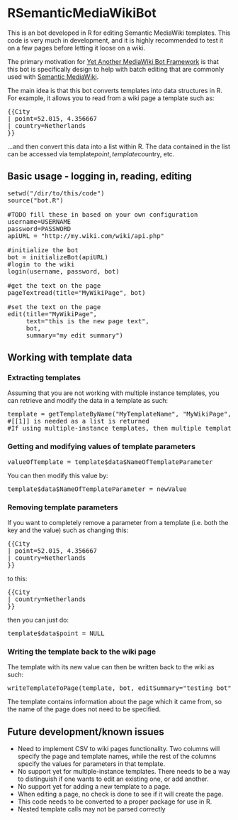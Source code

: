 RSemanticMediaWikiBot
=====================
This is an bot developed in R for editing Semantic MediaWiki templates.  This code is very much in development, and it is highly recommended to test it on a few pages before letting it loose on a wiki.

The primary motivation for <a href="http://en.wikipedia.org/wiki/Wikipedia:Creating_a_bot#Programming_languages_and_libraries">Yet Another MediaWiki Bot Framework</a> is that this bot is specifically design to help with batch editing <a href="http://semantic-mediawiki.org/wiki/Help:Semantic_templates"></a> that are commonly used with <a href="http://semantic-mediawiki.org/">Semantic MediaWiki</a>.

The main idea is that this bot converts templates into data structures in R.  For example, it allows you to read from a wiki page a template such as:
<pre>
{{City
| point=52.015, 4.356667
| country=Netherlands
}}
</pre>

...and then convert this data into a list within R.  The data contained in the list can be accessed via template$point, template$country, etc.

<h2>Basic usage - logging in, reading, editing</h2>

<pre>
setwd("/dir/to/this/code")
source("bot.R") 

#TODO fill these in based on your own configuration
username=USERNAME
password=PASSWORD
apiURL = "http://my.wiki.com/wiki/api.php"

#initialize the bot
bot = initializeBot(apiURL)
#login to the wiki
login(username, password, bot)

#get the text on the page
pageTextread(title="MyWikiPage", bot)

#set the text on the page
edit(title="MyWikiPage", 
     text="this is the new page text", 
     bot, 
     summary="my edit summary")
</pre>

<h2>Working with template data</h2>

<h3>Extracting templates</h3>
Assuming that you are not working with multiple instance templates, you can retrieve and modify the data in a template as such:

<pre>
template = getTemplateByName("MyTemplateName", "MyWikiPage", bot)[[1]]
#[[1]] is needed as a list is returned
#If using multiple-instance templates, then multiple templates will be returned
</pre>

<h3>Getting and modifying values of template parameters</h3>
<pre>
valueOfTemplate = template$data$NameOfTemplateParameter
</pre>

You can then modify this value by:
<pre>
template$data$NameOfTemplateParameter = newValue
</pre>

<h3>Removing template parameters</h3>
If you want to completely remove a parameter from a template (i.e. both the key and the value) such as changing this:
<pre>
{{City
| point=52.015, 4.356667
| country=Netherlands
}}
</pre>
to this:
<pre>
{{City
| country=Netherlands
}}
</pre>
then you can just do:
<pre>
template$data$point = NULL
</pre>

<h3>Writing the template back to the wiki page</h3>
The template with its new value can then be written back to the wiki as such:

<pre>
writeTemplateToPage(template, bot, editSummary="testing bot")
</pre>

The template contains information about the page which it came from, so the name of the page does not need to be specified.

<h2>Future development/known issues</h2>
<ul>
<li>Need to implement CSV to wiki pages functionality.  Two columns will specify the page and template names, while the rest of the columns specify the values for parameters in that template.
<li>No support yet for multiple-instance templates.  There needs to be a way to distinguish if one wants to edit an existing one, or add another.
<li>No support yet for adding a new template to a page.
<li>When editing a page, no check is done to see if it will create the page.
<li>This code needs to be converted to a proper package for use in R.
<li>Nested template calls may not be parsed correctly
</ul>